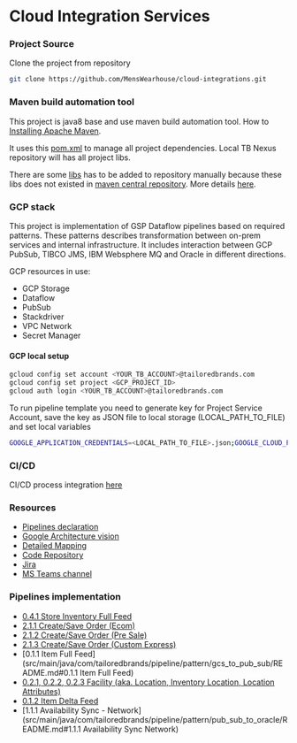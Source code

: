 # Cloud Integration Services

### Project Source
Clone the project from repository
```bash
git clone https://github.com/MensWearhouse/cloud-integrations.git
```

### Maven build automation tool
This project is java8 base and use maven build automation tool. 
How to [Installing Apache Maven](http://maven.apache.org/install.html).

It uses this [pom.xml](./pom.xml) to manage all project dependencies.
Local TB Nexus repository will has all project libs.

There are some [libs](lib) has to be added to repository manually because these libs does not existed in [maven central repository](https://mvnrepository.com/).
More details [here](lib/readme.md).

### GCP stack 
This project is implementation of GSP Dataflow pipelines based on required patterns.
These patterns describes transformation between on-prem services and internal infrastructure.
It includes interaction between GCP PubSub, TIBCO JMS, IBM Websphere MQ and Oracle in different directions.

GCP resources in use: 
- GCP Storage
- Dataflow
- PubSub
- Stackdriver
- VPC Network
- Secret Manager

#### GCP local setup
```bash
gcloud config set account <YOUR_TB_ACCOUNT>@tailoredbrands.com
gcloud config set project <GCP_PROJECT_ID>
gcloud auth login <YOUR_TB_ACCOUNT>@tailoredbrands.com
```
To run pipeline template you need to generate key for Project Service Account, 
save the key as JSON file to local storage (LOCAL_PATH_TO_FILE) and set local variables
```bash
GOOGLE_APPLICATION_CREDENTIALS=<LOCAL_PATH_TO_FILE>.json;GOOGLE_CLOUD_PROJECT=<GCP_PROJECT_ID>
```

### CI/CD
CI/CD process integration [here](https://github.com/MensWearhouse/cloud-integrations/blob/poc/README.md)

### Resources
- [Pipelines declaration](https://teams.microsoft.com/l/file/EB58894D-91E6-404B-BE75-B865408B66C0?tenantId=aac81192-f6f6-4e8a-9f5e-a663e2d41612&fileType=xlsx&objectUrl=https%3A%2F%2Ftmw365.sharepoint.com%2Fsites%2Faoprodsupport%2FShared%20Documents%2FGeneral%2F2-%20Discovery-Rqmnts-Design%2FActiveOmni%20Interface%20List.xlsx&baseUrl=https%3A%2F%2Ftmw365.sharepoint.com%2Fsites%2Faoprodsupport&serviceName=teams&threadId=19:b867c41cdeea47a09b362bcd92ad10b7@thread.skype&groupId=cf737fbc-a891-4e85-a5d3-001074ff5b75)
- [Google Architecture vision](https://teams.microsoft.com/l/file/0876B682-2675-4388-B590-8245A517CDB4?tenantId=aac81192-f6f6-4e8a-9f5e-a663e2d41612&fileType=docx&objectUrl=https%3A%2F%2Ftmw365.sharepoint.com%2Fsites%2Faoprodsupport%2FShared%20Documents%2FGeneral%2FGoogle%20PSO%2FTailored%20Brands%20Integration_TDD_Final.docx&baseUrl=https%3A%2F%2Ftmw365.sharepoint.com%2Fsites%2Faoprodsupport&serviceName=teams&threadId=19:b867c41cdeea47a09b362bcd92ad10b7@thread.skype&groupId=cf737fbc-a891-4e85-a5d3-001074ff5b75)
- [Detailed Mapping](https://wiki.tailoredbrands.com/pages/viewpage.action?spaceKey=JBOM&title=Detailed+Mapping)
- [Code Repository](https://github.com/MensWearhouse/cloud-integrations)
- [Jira](https://jira.tailoredbrands.com/projects/CIS/summary)
- [MS Teams channel](https://teams.microsoft.com/l/channel/19%3ab867c41cdeea47a09b362bcd92ad10b7%40thread.skype/General?groupId=cf737fbc-a891-4e85-a5d3-001074ff5b75&tenantId=aac81192-f6f6-4e8a-9f5e-a663e2d41612)

### Pipelines implementation

- [0.4.1 Store Inventory Full Feed]()
- [2.1.1 Create/Save Order (Ecom)]()
- [2.1.2 Create/Save Order (Pre Sale)]()
- [2.1.3 Create/Save Order (Custom Express)]() 
- [0.1.1 Item Full Feed](src/main/java/com/tailoredbrands/pipeline/pattern/gcs_to_pub_sub/README.md#0.1.1 Item Full Feed)
- [0.2.1, 0.2.2, 0.2.3 Facility (aka. Location, Inventory Location, Location Attributes)]()
- [0.1.2 Item Delta Feed]()
- [1.1.1 Availability Sync - Network](src/main/java/com/tailoredbrands/pipeline/pattern/pub_sub_to_oracle/README.md#1.1.1 Availability Sync Network)



